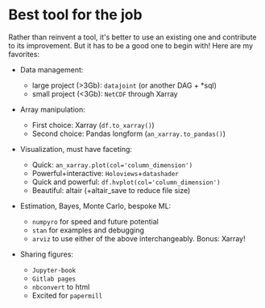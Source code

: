# Best tool for the job
Rather than reinvent a tool, it's better to use an existing one and contribute to its improvement. But it has to be a good
one to begin with! Here are my favorites:
- Data management:
  - large project (>3Gb): `datajoint` (or another DAG + *sql)
  - small project (<3Gb): `NetCDF` through Xarray
  
- Array manipulation:
  - First choice: Xarray (`df.to_xarray()`)
  - Second choice: Pandas longform (`an_xarray.to_pandas()`) 

- Visualization, must have faceting: 
  - Quick: `an_xarray.plot(col='column_dimension')`
  - Powerful+interactive: `Holoviews`+`datashader`
  - Quick and powerful: `df.hvplot(col='column_dimension')`
  - Beautiful: altair (+altair_save to reduce file size)
  
- Estimation, Bayes, Monte Carlo, bespoke ML:
  - `numpyro` for speed and future potential
  - `stan` for examples and debugging
  - `arviz` to use either of the above interchangeably. Bonus: Xarray!
  
- Sharing figures:    
  - `Jupyter-book`
  - `Gitlab pages`
  - `nbconvert` to html 
  - Excited for `papermill`